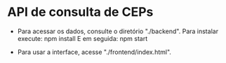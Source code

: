# API de consulta de CEPs

- Para acessar os dados, consulte o diretório "./backend".
    Para instalar execute: npm install 
    E em seguida: npm start

- Para usar a interface, acesse "./frontend/index.html".